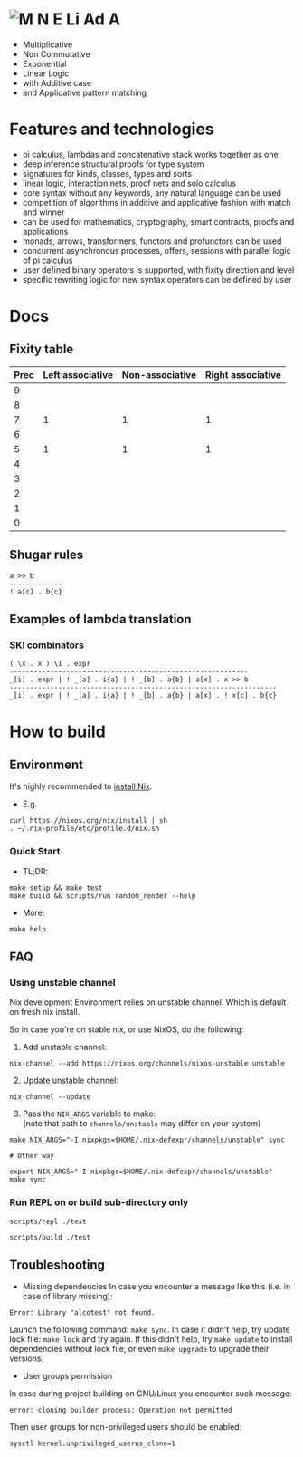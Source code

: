 # ![M N E Li Ad A](./mneliada/raw-file/docs/MNELIADA.png)

* Multiplicative
* Non Commutative
* Exponential
* Linear Logic
* with Additive case
* and Applicative pattern matching

# Features and technologies

* pi calculus, lambdas and concatenative stack works together as one
* deep inference structural proofs for type system
* signatures for kinds, classes, types and sorts
* linear logic, interaction nets, proof nets and solo calculus
* core syntax without any keywords, any natural language can be used
* competition of algorithms in additive and applicative fashion with match and winner
* can be used for mathematics, cryptography, smart contracts, proofs and applications
* monads, arrows, transformers, functors and profunctors can be used
* concurrent asynchronous processes, offers, sessions with parallel logic of pi calculus
* user defined binary operators is supported, with fixity direction and level
* specific rewriting logic for new syntax operators can be defined by user

# Docs

## Fixity table

| Prec | Left associative | Non-associative | Right associative |
|------|------------------|-----------------|-------------------|
| 9    |                  |                 |                   |
| 8    |                  |                 |                   |
| 7    |          1       |         1       |   1               |
| 6    |                  |                 |                   |
| 5    |          1       |         1       |   1               |
| 4    |                  |                 |                   |
| 3    |                  |                 |                   |
| 2    |                  |                 |                   |
| 1    |                  |                 |                   |
| 0    |                  |                 |                   |

## Shugar rules

```
a >> b
-------------
! a[c] . b{c}
```

## Examples of lambda translation

### SKI combinators

```
( \x . x ) \i . expr
-----------------------------------------------------------
_[i] . expr | ! _[a] . i{a} | ! _[b] . a{b} | a[x] . x >> b
------------------------------------------------------------------
_[i] . expr | ! _[a] . i{a} | ! _[b] . a{b} | a[x] . ! x[c] . b{c}

```

# How to build

## Environment

It's highly recommended to [install Nix](https://nixos.org/nix/download.html).

- E.g.
```shell
curl https://nixos.org/nix/install | sh
. ~/.nix-profile/etc/profile.d/nix.sh
```

### Quick Start

- TL;DR:
```shell
make setup && make test
make build && scripts/run random_render --help
```

- More:
```shell
make help
```

## FAQ

### Using unstable channel

Nix development Environment relies on unstable channel.
Which is default on fresh nix install.

So in case you're on stable nix, or use NixOS, do the following:

1. Add unstable channel:

```shell
nix-channel --add https://nixos.org/channels/nixos-unstable unstable
```

2. Update unstable channel:

```
nix-channel --update
```

3. Pass the `NIX_ARGS` variable to make:  
(note that path to `channels/unstable` may differ on your system)

```shell
make NIX_ARGS="-I nixpkgs=$HOME/.nix-defexpr/channels/unstable" sync

# Other way

export NIX_ARGS="-I nixpkgs=$HOME/.nix-defexpr/channels/unstable"
make sync
```

### Run REPL on or build sub-directory only

```shell
scripts/repl ./test
```

```shell
scripts/build ./test
```

## Troubleshooting

- Missing dependencies
In case you encounter a message like this (i.e. in case of library missing):

```
Error: Library "alcotest" not found.
```

Launch the following command: `make sync`. In case it didn't help, try
update lock file: `make lock` and try again. If this didn't help, try
`make update` to install dependencies without lock file, or even `make upgrade`
to upgrade their versions.

- User groups permission

In case during project building on GNU/Linux you encounter such message:

```
error: cloning builder process: Operation not permitted
```

Then user groups for non-privileged users should be enabled:

```shell
sysctl kernel.unprivileged_userns_clone=1
```
